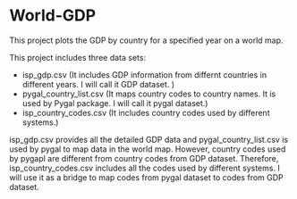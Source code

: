 # World-GDP
This project plots the GDP by country for a specified year on a world map. 

This project includes three data sets:
- isp_gdp.csv (It includes GDP information from differnt countries in different years. I will call it GDP dataset. )
- pygal_country_list.csv (It maps country codes to country names. It is used by Pygal package. I will call it pygal dataset.)
- isp_country_codes.csv (It includes country codes used by different systems.)

isp_gdp.csv provides all the detailed GDP data and pygal_country_list.csv is used by pygal to map data in the world map. 
However, country codes used by pygapl are different from country codes from GDP dataset. Therefore, isp_country_codes.csv
includes all the codes used by different systems. I will use it as a bridge to map codes from pygal dataset to codes from GDP dataset. 
